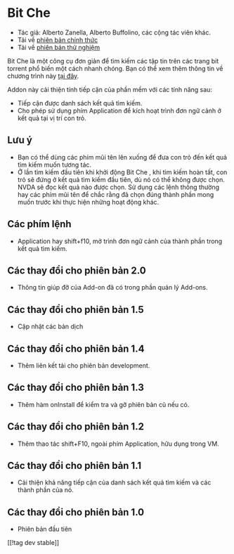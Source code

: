 # Bit Che #
*   Tác giả: Alberto Zanella, Alberto Buffolino, các cộng tác viên khác.
*   Tải về [phiên bản chính thức][1]
*   Tải về [phiên bản thử nghiệm][3]

Bit Che là một công cụ đơn giản để tìm kiếm các tập tin trên các trang bit
torrent phổ biến một cách nhanh chóng.  Bạn có thể xem thêm thông tin về
chương trình này [tại đây][2].

Addon  này cải thiện tính tiếp cận của phần mềm với các tính năng sau:

*   Tiếp cận được danh sách kết quả tìm kiếm.
*   Cho phép sử dụng phím Application để kích hoạt trình đơn ngữ cảnh ở kết
    quả tại vị trí con trỏ.


## Lưu ý ##
*   Bạn có thể dùng các phím mũi tên lên xuống  để đưa con trỏ đến kết quả
    tìm kiếm muốn tương tác.
*   Ở lần tìm kiếm đầu tiên khi khởi động Bit Che , khi tìm kiếm hoàn tất,
    con trỏ sẽ đứng ở kết quả tìm kiếm đầu tiên, dù nó có thể không được
    chọn. NVDA sẽ đọc kết quả nào được chọn. Sử dụng các lệnh thông thường
    hay các phím mũi tên để chắc rằng đã chọn đúng thành phần mong muốn
    trước khi thực hiện những hoạt động khác.


## Các phím lệnh ##
*   Application hay shift+f10, mở trình đơn ngữ cảnh của thành phần trong
    kết quả tìm kiếm.


## Các thay đổi cho phiên bản 2.0 ##
*   Thông tin giúp đỡ của Add-on đã có trong phần quản lý Add-ons.

## Các thay đổi cho phiên bản 1.5 ##
*   Cập nhật các bản dịch

## Các thay đổi cho phiên bản 1.4 ##
*   Thêm liên kết tải cho phiên bản  development.

## Các thay đổi cho phiên bản 1.3 ##
*   Thêm hàm onInstall để kiểm tra và gỡ phiên bản cũ nếu có.

## Các thay đổi cho phiên bản 1.2 ##
*   Thêm thao tác shift+F10, ngoài phím Application, hữu dụng trong VM.

## Các thay đổi cho phiên bản 1.1 ##
*   Cải thiện khả năng tiếp cận của danh sách kết quả tìm kiếm và các thành
    phần của nó.

## Các thay đổi cho phiên bản 1.0 ##
*   Phiên bản đầu tiên

[[!tag dev stable]]

[1]: https://addons.nvda-project.org/files/get.php?file=bc

[2]: https://www.convivea.com

[3]: https://addons.nvda-project.org/files/get.php?file=bc-dev
